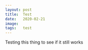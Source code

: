 ```yaml
---
layout: post
title:  Test
date:   2020-02-21
image:  
tags:   test 
---
```


Testing this thing to see if it still works